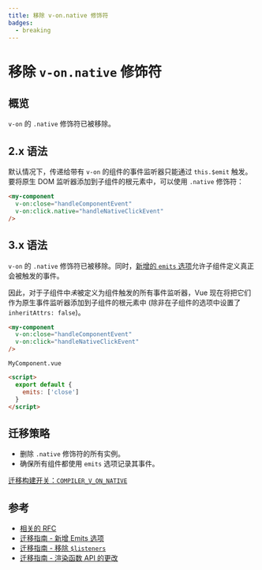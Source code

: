 ```yaml
---
title: 移除 v-on.native 修饰符
badges:
  - breaking
---
```


# 移除 `v-on.native` 修饰符 <MigrationBadges :badges="$frontmatter.badges" />

## 概览

`v-on` 的 `.native` 修饰符已被移除。

## 2.x 语法

默认情况下，传递给带有 `v-on` 的组件的事件监听器只能通过 `this.$emit` 触发。要将原生 DOM 监听器添加到子组件的根元素中，可以使用 `.native` 修饰符：

```html
<my-component
  v-on:close="handleComponentEvent"
  v-on:click.native="handleNativeClickEvent"
/>
```

## 3.x 语法

`v-on` 的 `.native` 修饰符已被移除。同时，[新增的 `emits` 选项](./emits-option.md)允许子组件定义真正会被触发的事件。

因此，对于子组件中*未*被定义为组件触发的所有事件监听器，Vue 现在将把它们作为原生事件监听器添加到子组件的根元素中 (除非在子组件的选项中设置了 `inheritAttrs: false`)。

```html
<my-component
  v-on:close="handleComponentEvent"
  v-on:click="handleNativeClickEvent"
/>
```

`MyComponent.vue`

```html
<script>
  export default {
    emits: ['close']
  }
</script>
```

## 迁移策略

- 删除 `.native` 修饰符的所有实例。
- 确保所有组件都使用 `emits` 选项记录其事件。

[迁移构建开关：`COMPILER_V_ON_NATIVE`](../migration-build.html#兼容性配置)

## 参考

- [相关的 RFC](https://github.com/vuejs/rfcs/blob/master/active-rfcs/0031-attr-fallthrough.md#v-on-listener-fallthrough)
- [迁移指南 - 新增 Emits 选项](./emits-option.md)
- [迁移指南 - 移除 `$listeners`](./listeners-removed.md)
- [迁移指南 - 渲染函数 API 的更改](./render-function-api.md)
